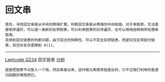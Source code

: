 # 回文串
```
首先，寻找回文串是从中间向两端扩展，判断回文串是从两端向中间收缩。对于单链表，无法直接倒序遍历，可以造一条新的反转链表，可以利用链表的后序遍历，也可以用栈结构倒序处理单链表。
具体到回文链表的判断问题，由于回文的特殊性，可以不完全反转链表，而是仅仅反转部分链表，将空间复杂度降到 O(1)。
```
---
[Leetcode Q234](java_src/234.回文链表.java) 回文链表 [分析](https://labuladong.gitbook.io/algo/gao-pin-mian-shi-xi-lie/pan-duan-hui-wen-lian-biao)
```
就是把链表节点放入一个栈，然后再拿出来，这时候元素顺序就是反的，只不过我们利用的是递归函数的堆栈而已。
```
